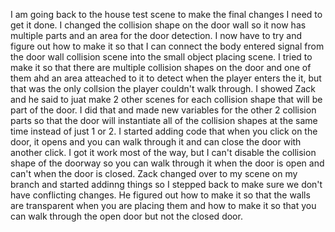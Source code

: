 I am going back to the house test scene to make the final changes I need to get it done. I changed the collision shape on the door wall so it now has multiple parts and an area for the door detection. I now have to try and figure out how to make it so that I can connect the body entered signal from the door wall collision scene into the small object placing scene. I tried to make it so that there are multiple collision shapes on the door and one of them ahd an area atteached to it to detect when the player enters the it, but that was the only collsion the player couldn't walk through. I showed Zack and he said to juat make 2 other scenes for each collision shape that will be part of the door. I did that and made new variables for the other 2 collision parts so that the door will instantiate all of the collision shapes at the same time instead of just 1 or 2. I started adding code that when you click on the door, it opens and you can walk through it and can close the door with another click. I got it work most of the way, but I can't disable the collision shape of the doorway so you can walk through it when the door is open and can't when the door is closed. Zack changed over to my scene on my branch and started addinng things so I stepped back to make sure we don't have conflicting changes. He figured out how to make it so that the walls are transparent when you are placing them and how to make it so that you can walk through the open door but not the closed door. 
